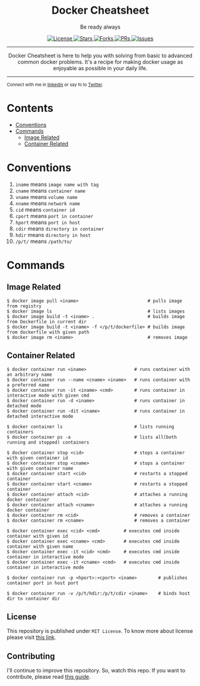 <h1 align="center">Docker Cheatsheet</h1>
<p align="center">Be ready always</p>
<p align="center">
    <span>
        <a href="https://github.com/reyadussalahin/docker-cheatsheet/blob/main/LICENSE">
            <img alt="License" src="https://img.shields.io/github/license/reyadussalahin/docker-cheatsheet?color=green&style=flat">
        </a>
    </span>
    <span>
        <a href="https://github.com/reyadussalahin/docker-cheatsheet/stargazers">
            <img alt="Stars" src="https://img.shields.io/github/stars/reyadussalahin/docker-cheatsheet?style=flat&color=magenta">
        </a>
    </span>
    <span>
        <a href="https://github.com/reyadussalahin/docker-cheatsheet/network/members">
            <img alt="Forks" src="https://img.shields.io/github/forks/reyadussalahin/docker-cheatsheet?style=flat">
        </a>
    </span>
    <span>
        <a href="https://github.com/reyadussalahin/docker-cheatsheet/pulls">
            <img alt="PRs" src="https://img.shields.io/github/issues-pr/reyadussalahin/docker-cheatsheet?style=flat">
        </a>
    </span>
    <span>
        <a href="https://github.com/reyadussalahin/docker-cheatsheet/issues">
            <img alt="Issues" src="https://img.shields.io/github/issues/reyadussalahin/docker-cheatsheet?style=flat&color=orange">
        </a>
    </span>
</p>
<hr>
<p align="center">
Docker Cheatsheet is here to help you with solving from basic to advanced common docker problems. It's a recipe for making docker usage as enjoyable as possible in your daily life.
</p>
<hr>


<sub>Connect with me in [linkedin](https://www.linkedin.com/in/reyadussalahin/) or say hi to [Twitter](https://twitter.com/reyadussalahin).</sub>



Contents
===============================
- [Conventions](#conventions)
- [Commands](#commands)
  - [Image Related](#image-related)
  - [Container Related](#container-related)



Conventions
===============================
1. `iname` means `image name with tag`
2. `cname` means `container name`
3. `vname` means `volume name`
4. `nname` means `network name`
5. `cid` means `container id`
6. `cport` means `port in container`
7. `hport` means `port in host`
8. `cdir` means `directory in container`
9. `hdir` means `directory in host`
10. `/p/t/` means `/path/to/`


Commands
===============================

Image Related
-----------------
```console
$ docker image pull <iname>                          # pulls image from registry
$ docker image ls                                    # lists images
$ docker image build -t <iname> .                    # builds image from Dockerfile in current dir
$ docker image build -t <iname> -f </p/t/dockerfile> # builds image from dockerfile with given path
$ docker image rm <iname>                            # removes image
```

Container Related
------------------
```console
$ docker container run <iname>                  # runs container with an arbitrary name
$ docker container run --name <cname> <iname>   # runs container with a preferred name 
$ docker container run -it <iname> <cmd>        # runs container in interactive mode with given cmd
$ docker container run -d <iname>               # runs container in detached mode
$ docker container run -dit <iname>             # runs container in detached interactive mode
```

```console
$ docker container ls                           # lists running containers
$ docker container ps -a                        # lists all(both running and stopped) containers
```

```console
$ docker container stop <cid>                   # stops a container with given container id
$ docker container stop <cname>                 # stops a container with given container name
$ docker container start <cid>                  # restarts a stopped container
$ docker container start <cname>                # restarts a stopped container
$ docker container attach <cid>                 # attaches a running docker container
$ docker container attach <cname>               # attaches a running docker container
$ docker container rm <cid>                     # removes a container
$ docker container rm <cname>                   # removes a container
```

```console
$ docker container exec <cid> <cmd>         # executes cmd inside container with given id
$ docker container exec <cname> <cmd>       # executes cmd inside container with given name
$ docker container exec -it <cid> <cmd>     # executes cmd inside container in interactive mode
$ docker container exec -it <cname> <cmd>   # executes cmd inside container in interactive mode
```

```console
$ docker container run -p <hport>:<cport> <iname>        # publishes container port in host port
```

```console
$ docker container run -v /p/t/hdir:/p/t/cdir <iname>    # binds host dir to container dir
```



<!-- Examples -->


<!-- Executing command from outside
------------------------- -->

<!-- ```bash
# executing simple commands


# examples
docker exec <container-id> echo  "hello, world!"
docker exec <container-id> mkdir /app
docker exec <container-id> ls -la /
```

```bash
# executing interactive commands


# examples
docker exec -it <container-id> /bin/bash
``` -->


<!-- Creating docker image from container
------------------------- -->

<!-- ```bash
docker commit <container-id> <image-name:tag>
```
Example - Creating a nginx image from a container:

1. First create an ubuntu container
```bash
docker run -it --name ubuntu ubuntu:latest /bin/bash
```

2. Now, inside the container install `nginx`.
```bash
root@container-id > apt-get update && apt-get install nginx -y
# after installation, simply exit
root@container-id > exit
```

3. Then, create an image from the container as follows:
```bash
docker commit <ubuntu-container-id> ubuntu-with-nginx # here's the image name `ubuntu-with-nginx`
```

4. Now, check the image
```bash
docker images
# you'd see ubuntu-with-nginx is listed in the images 
```

5. You can now create a container from the image and run
```bash
docker run -it --name awesome-ubuntu-with-nginx ubuntu-with-nginx /bin/bash
```

6. Now, check if inside the container `awesome-ubuntu-with-nginx` has nginx inside it
```bash
root@container-id > nginx -v
# you'd see nginx version
``` -->


<!-- Publishing port
----------------- -->

<!-- Sometimes we need to open a port of a docker container in the host operating system, so that other processes can communicate with the docker container.

```bash
docker run -dit -p <host-port>:<container-port> <image-name:tag>
```

Example:
- Running a nginx container and publish the container's port 80 to host os's 5000 port
```bash
docker run -dit --name nginx -p 5000:80 nginx
```
- Now, you can check if nginx by using the url `http://127.0.0.1:5000/`
or, you may also use curl
```bash
curl 127.0.0.1:5000
# you'll see the nginx welcome page html here
``` -->


<!-- Binding a directory
--------------------- -->

<!-- We can bind a directory of host os with a directory of container using the `-v` flag.

```bash
docker run -dit -v /path/to/host/dir:/path/to/container/dir <image-name:tag>
```

Example:
- Let's create a directory that we want to appear in the container and let it be `./app`
- Also, create a markdown file in it called `readme.md` inside `./app` directory i.e. `./app/readme.md`
- add some content to `./app/readme.md`, such as `echo "# My App"`
- Now, create container from `ubuntu:latest` and share `/usr/src/app` inside the container as follows:
```bash
docker run -dit --name ubuntu -v $(pwd)/app:/usr/src/app ubuntu
```
- Now, go inside the ubuntu container:
```bash
docker exec -it ubuntu /bin/bash
```
- And check if readme exists inside `/usr/src/app` directory as follows
```bash
root@container-id > cat /usr/src/app/readme.md
# you'll see the contents of readme.md here
``` -->


## License
This repository is published under `MIT License`. To know more about license please visit [this link](LICENSE).

## Contributing
I'll continue to improve this repository. So, watch this repo. If you want to contribute, please read [this guide](CONTRIBUTING.md).
